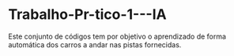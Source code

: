 # Trabalho-Pr-tico-1---IA
Este conjunto de códigos tem por objetivo o aprendizado de forma automática dos carros a andar nas pistas fornecidas.
